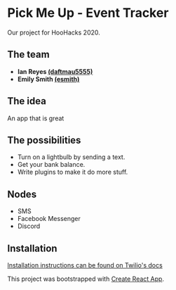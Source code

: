 # Pick Me Up - Event Tracker
Our project for HooHacks 2020.

## The team
- **Ian Reyes [(daftmau5555)](http://github.com/daftmau5555/)**
- **Emily Smith [(esmith)](http://github.com/esmith)** 

## The idea
An app that is great

## The possibilities
- Turn on a lightbulb by sending a text.
- Get your bank balance.
- Write plugins to make it do more stuff.

## Nodes
- SMS
- Facebook Messenger
- Discord

## Installation

[Installation instructions can be found on Twilio's docs](https://www.twilio.com/docs/sms/quickstart/node)

This project was bootstrapped with [Create React App](https://github.com/facebook/create-react-app).
